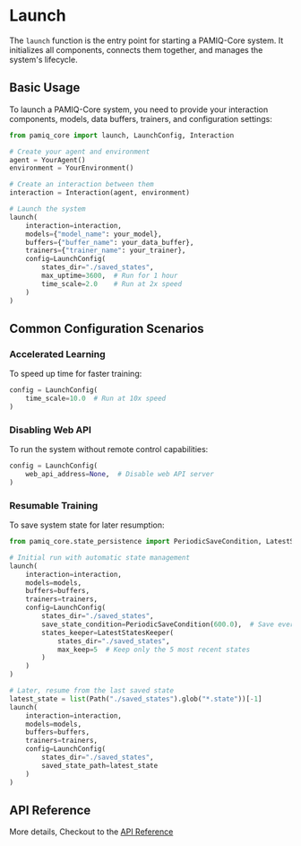 # Launch

The `launch` function is the entry point for starting a PAMIQ-Core system. It initializes all components, connects them together, and manages the system's lifecycle.

## Basic Usage

To launch a PAMIQ-Core system, you need to provide your interaction components, models, data buffers, trainers, and configuration settings:

```python
from pamiq_core import launch, LaunchConfig, Interaction

# Create your agent and environment
agent = YourAgent()
environment = YourEnvironment()

# Create an interaction between them
interaction = Interaction(agent, environment)

# Launch the system
launch(
    interaction=interaction,
    models={"model_name": your_model},
    buffers={"buffer_name": your_data_buffer},
    trainers={"trainer_name": your_trainer},
    config=LaunchConfig(
        states_dir="./saved_states",
        max_uptime=3600,  # Run for 1 hour
        time_scale=2.0    # Run at 2x speed
    )
)
```

## Common Configuration Scenarios

### Accelerated Learning

To speed up time for faster training:

```python
config = LaunchConfig(
    time_scale=10.0  # Run at 10x speed
)
```

### Disabling Web API

To run the system without remote control capabilities:

```python
config = LaunchConfig(
    web_api_address=None,  # Disable web API server
)
```

### Resumable Training

To save system state for later resumption:

```python
from pamiq_core.state_persistence import PeriodicSaveCondition, LatestStatesKeeper

# Initial run with automatic state management
launch(
    interaction=interaction,
    models=models,
    buffers=buffers,
    trainers=trainers,
    config=LaunchConfig(
        states_dir="./saved_states",
        save_state_condition=PeriodicSaveCondition(600.0),  # Save every 10 minutes
        states_keeper=LatestStatesKeeper(
            states_dir="./saved_states",
            max_keep=5  # Keep only the 5 most recent states
        )
    )
)

# Later, resume from the last saved state
latest_state = list(Path("./saved_states").glob("*.state"))[-1]
launch(
    interaction=interaction,
    models=models,
    buffers=buffers,
    trainers=trainers,
    config=LaunchConfig(
        states_dir="./saved_states",
        saved_state_path=latest_state
    )
)
```

## API Reference

More details, Checkout to the [API Reference](../api/launch.md)
